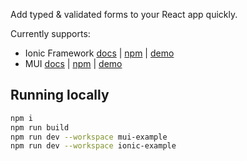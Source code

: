 Add typed & validated forms to your React app quickly.

Currently supports:

- Ionic Framework [docs](https://github.com/MakerXStudio/forms/tree/main/packages/ionic) | [npm](https://www.npmjs.com/package/@makerx/forms-ionic) | [demo](https://makerxstudio.github.io/forms/ionic-example)
- MUI [docs](https://github.com/MakerXStudio/forms/tree/main/packages/mui) | [npm](https://www.npmjs.com/package/@makerx/forms-mui) | [demo](https://makerxstudio.github.io/forms/mui-example)

## Running locally

```bash
npm i
npm run build
npm run dev --workspace mui-example
npm run dev --workspace ionic-example
```
